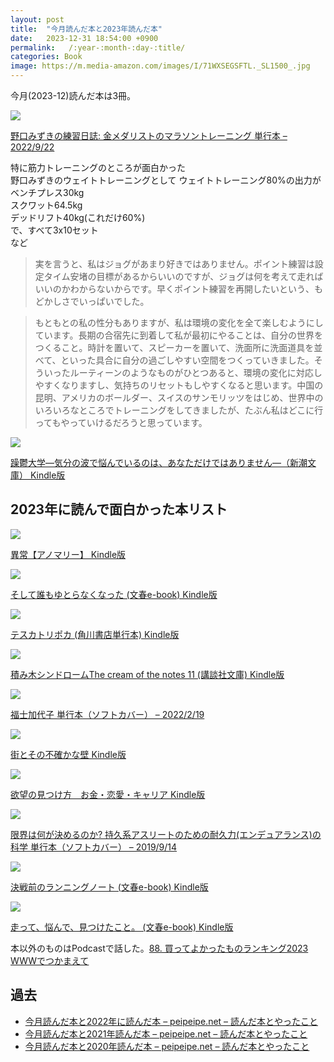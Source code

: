 ```yaml
---
layout: post
title:  "今月読んだ本と2023年読んだ本"
date:   2023-12-31 18:54:00 +0900
permalink:   /:year-:month-:day-:title/
categories: Book
image: https://m.media-amazon.com/images/I/71WXSEGSFTL._SL1500_.jpg
---
```

今月(2023-12)読んだ本は3冊。  

<p><a href="https://www.amazon.co.jp/dp/4583115334?th=1&psc=1&linkCode=li2&tag=peipeipe-22&linkId=948e3c0d8a1f9a6bed24a843e4613a40&language=ja_JP&ref_=as_li_ss_il" target="_blank" rel="nofollow"><img border="0" src="//ws-fe.amazon-adsystem.com/widgets/q?_encoding=UTF8&ASIN=4583115334&Format= _SL250_&ID=AsinImage&MarketPlace=JP&ServiceVersion=20070822&WS=1&tag=peipeipe-22&language=ja_JP" ></a><img src="https://ir-jp.amazon-adsystem.com/e/ir?t=peipeipe-22&language=ja_JP&l=li2&o=9&a=4583115334" width="1" height="1" border="0" alt="" style="border:none !important; margin:0px !important;" /></p> <p><a href="https://www.amazon.co.jp/dp/4583115334?th=1&psc=1&linkCode=li2&tag=peipeipe-22&linkId=948e3c0d8a1f9a6bed24a843e4613a40&language=ja_JP&ref_=as_li_ss_il" target="_blank" rel="nofollow">野口みずきの練習日誌: 金メダリストのマラソントレーニング 単行本 – 2022/9/22</a></p>

特に筋力トレーニングのところが面白かった  
野口みずきのウェイトトレーニングとして
ウェイトトレーニング80%の出力が  
ベンチプレス30kg  
スクワット64.5kg  
デッドリフト40kg(これだけ60%)  
で、すべて3x10セット  
など

> 実を言うと、私はジョグがあまり好きではありません。ポイント練習は設定タイム安堵の目標があるからいいのですが、ジョグは何を考えて走ればいいのかわからないからです。早くポイント練習を再開したいという、もどかしさでいっぱいでした。


> もともとの私の性分もありますが、私は環境の変化を全て楽しむようにしています。長期の合宿先に到着して私が最初にやることは、自分の世界をつくること。時計を置いて、スピーカーを置いて、洗面所に洗面道具を並べて、といった具合に自分の過ごしやすい空間をつくっていきました。そういったルーティーンのようなものがひとつあると、環境の変化に対応しやすくなりますし、気持ちのリセットもしやすくなると思います。中国の昆明、アメリカのボールダー、スイスのサンモリッツをはじめ、世界中のいろいろなところでトレーニングをしてきましたが、たぶん私はどこに行ってもやっていけるだろうと思っています。

<p><a href="https://www.amazon.co.jp/dp/B0CJJGP9P9?th=1&psc=1&linkCode=li2&tag=peipeipe-22&linkId=b6b1dec3f258ef0fb815d38194222c45&language=ja_JP&ref_=as_li_ss_il" target="_blank" rel="nofollow"><img border="0" src="//ws-fe.amazon-adsystem.com/widgets/q?_encoding=UTF8&ASIN=B0CJJGP9P9&Format= _SL250_&ID=AsinImage&MarketPlace=JP&ServiceVersion=20070822&WS=1&tag=peipeipe-22&language=ja_JP" ></a><img src="https://ir-jp.amazon-adsystem.com/e/ir?t=peipeipe-22&language=ja_JP&l=li2&o=9&a=B0CJJGP9P9" width="1" height="1" border="0" alt="" style="border:none !important; margin:0px !important;" /></p> <p><a href="https://www.amazon.co.jp/dp/B0CJJGP9P9?th=1&psc=1&linkCode=li2&tag=peipeipe-22&linkId=b6b1dec3f258ef0fb815d38194222c45&language=ja_JP&ref_=as_li_ss_il" target="_blank" rel="nofollow">躁鬱大学―気分の波で悩んでいるのは、あなただけではありません―（新潮文庫） Kindle版</a></p>


## 2023年に読んで面白かった本リスト

<p><a href="https://www.amazon.co.jp/dp/B09R7FWYL5?th=1&psc=1&linkCode=li2&tag=peipeipe-22&linkId=b6b1dec3f258ef0fb815d38194222c45&language=ja_JP&ref_=as_li_ss_il" target="_blank" rel="nofollow"><img border="0" src="//ws-fe.amazon-adsystem.com/widgets/q?_encoding=UTF8&ASIN=B09R7FWYL5&Format= _SL250_&ID=AsinImage&MarketPlace=JP&ServiceVersion=20070822&WS=1&tag=peipeipe-22&language=ja_JP" ></a><img src="https://ir-jp.amazon-adsystem.com/e/ir?t=peipeipe-22&language=ja_JP&l=li2&o=9&a=B09R7FWYL5" width="1" height="1" border="0" alt="" style="border:none !important; margin:0px !important;" /></p> <p><a href="https://www.amazon.co.jp/dp/B09R7FWYL5?th=1&psc=1&linkCode=li2&tag=peipeipe-22&linkId=b6b1dec3f258ef0fb815d38194222c45&language=ja_JP&ref_=as_li_ss_il" target="_blank" rel="nofollow">異常【アノマリー】 Kindle版</a></p>


<p><a href="https://www.amazon.co.jp/dp/B0B87HP27M?th=1&psc=1&linkCode=li2&tag=peipeipe-22&linkId=b6b1dec3f258ef0fb815d38194222c45&language=ja_JP&ref_=as_li_ss_il" target="_blank" rel="nofollow"><img border="0" src="//ws-fe.amazon-adsystem.com/widgets/q?_encoding=UTF8&ASIN=B0B87HP27M&Format= _SL250_&ID=AsinImage&MarketPlace=JP&ServiceVersion=20070822&WS=1&tag=peipeipe-22&language=ja_JP" ></a><img src="https://ir-jp.amazon-adsystem.com/e/ir?t=peipeipe-22&language=ja_JP&l=li2&o=9&a=B0B87HP27M" width="1" height="1" border="0" alt="" style="border:none !important; margin:0px !important;" /></p> <p><a href="https://www.amazon.co.jp/dp/B0B87HP27M?th=1&psc=1&linkCode=li2&tag=peipeipe-22&linkId=b6b1dec3f258ef0fb815d38194222c45&language=ja_JP&ref_=as_li_ss_il" target="_blank" rel="nofollow">そして誰もゆとらなくなった (文春e-book) Kindle版</a></p>


<p><a href="https://www.amazon.co.jp/dp/B08VWBX3G7?th=1&psc=1&linkCode=li2&tag=peipeipe-22&linkId=b6b1dec3f258ef0fb815d38194222c45&language=ja_JP&ref_=as_li_ss_il" target="_blank" rel="nofollow"><img border="0" src="//ws-fe.amazon-adsystem.com/widgets/q?_encoding=UTF8&ASIN=B08VWBX3G7&Format= _SL250_&ID=AsinImage&MarketPlace=JP&ServiceVersion=20070822&WS=1&tag=peipeipe-22&language=ja_JP" ></a><img src="https://ir-jp.amazon-adsystem.com/e/ir?t=peipeipe-22&language=ja_JP&l=li2&o=9&a=B08VWBX3G7" width="1" height="1" border="0" alt="" style="border:none !important; margin:0px !important;" /></p> <p><a href="https://www.amazon.co.jp/dp/B08VWBX3G7?th=1&psc=1&linkCode=li2&tag=peipeipe-22&linkId=b6b1dec3f258ef0fb815d38194222c45&language=ja_JP&ref_=as_li_ss_il" target="_blank" rel="nofollow">テスカトリポカ (角川書店単行本) Kindle版</a></p>


<p><a href="https://www.amazon.co.jp/dp/B0BP1ZCRW7?th=1&psc=1&linkCode=li2&tag=peipeipe-22&linkId=b6b1dec3f258ef0fb815d38194222c45&language=ja_JP&ref_=as_li_ss_il" target="_blank" rel="nofollow"><img border="0" src="//ws-fe.amazon-adsystem.com/widgets/q?_encoding=UTF8&ASIN=B0BP1ZCRW7&Format= _SL250_&ID=AsinImage&MarketPlace=JP&ServiceVersion=20070822&WS=1&tag=peipeipe-22&language=ja_JP" ></a><img src="https://ir-jp.amazon-adsystem.com/e/ir?t=peipeipe-22&language=ja_JP&l=li2&o=9&a=B0BP1ZCRW7" width="1" height="1" border="0" alt="" style="border:none !important; margin:0px !important;" /></p> <p><a href="https://www.amazon.co.jp/dp/B0BP1ZCRW7?th=1&psc=1&linkCode=li2&tag=peipeipe-22&linkId=b6b1dec3f258ef0fb815d38194222c45&language=ja_JP&ref_=as_li_ss_il" target="_blank" rel="nofollow">積み木シンドロームThe cream of the notes 11 (講談社文庫) Kindle版</a></p>


<p><a href="https://www.amazon.co.jp/dp/4866072520?th=1&psc=1&linkCode=li2&tag=peipeipe-22&linkId=b6b1dec3f258ef0fb815d38194222c45&language=ja_JP&ref_=as_li_ss_il" target="_blank" rel="nofollow"><img border="0" src="//ws-fe.amazon-adsystem.com/widgets/q?_encoding=UTF8&ASIN=4866072520&Format= _SL250_&ID=AsinImage&MarketPlace=JP&ServiceVersion=20070822&WS=1&tag=peipeipe-22&language=ja_JP" ></a><img src="https://ir-jp.amazon-adsystem.com/e/ir?t=peipeipe-22&language=ja_JP&l=li2&o=9&a=4866072520" width="1" height="1" border="0" alt="" style="border:none !important; margin:0px !important;" /></p> <p><a href="https://www.amazon.co.jp/dp/4866072520?th=1&psc=1&linkCode=li2&tag=peipeipe-22&linkId=b6b1dec3f258ef0fb815d38194222c45&language=ja_JP&ref_=as_li_ss_il" target="_blank" rel="nofollow">福士加代子 単行本（ソフトカバー） – 2022/2/19</a></p>


<p><a href="https://www.amazon.co.jp/dp/B0BTGK1HHS?th=1&psc=1&linkCode=li2&tag=peipeipe-22&linkId=b6b1dec3f258ef0fb815d38194222c45&language=ja_JP&ref_=as_li_ss_il" target="_blank" rel="nofollow"><img border="0" src="//ws-fe.amazon-adsystem.com/widgets/q?_encoding=UTF8&ASIN=B0BTGK1HHS&Format= _SL250_&ID=AsinImage&MarketPlace=JP&ServiceVersion=20070822&WS=1&tag=peipeipe-22&language=ja_JP" ></a><img src="https://ir-jp.amazon-adsystem.com/e/ir?t=peipeipe-22&language=ja_JP&l=li2&o=9&a=B0BTGK1HHS" width="1" height="1" border="0" alt="" style="border:none !important; margin:0px !important;" /></p> <p><a href="https://www.amazon.co.jp/dp/B0BTGK1HHS?th=1&psc=1&linkCode=li2&tag=peipeipe-22&linkId=b6b1dec3f258ef0fb815d38194222c45&language=ja_JP&ref_=as_li_ss_il" target="_blank" rel="nofollow">街とその不確かな壁 Kindle版</a></p>


<p><a href="https://www.amazon.co.jp/dp/B0BVQNR1YP?th=1&psc=1&linkCode=li2&tag=peipeipe-22&linkId=b6b1dec3f258ef0fb815d38194222c45&language=ja_JP&ref_=as_li_ss_il" target="_blank" rel="nofollow"><img border="0" src="//ws-fe.amazon-adsystem.com/widgets/q?_encoding=UTF8&ASIN=B0BVQNR1YP&Format= _SL250_&ID=AsinImage&MarketPlace=JP&ServiceVersion=20070822&WS=1&tag=peipeipe-22&language=ja_JP" ></a><img src="https://ir-jp.amazon-adsystem.com/e/ir?t=peipeipe-22&language=ja_JP&l=li2&o=9&a=B0BVQNR1YP" width="1" height="1" border="0" alt="" style="border:none !important; margin:0px !important;" /></p> <p><a href="https://www.amazon.co.jp/dp/B0BVQNR1YP?th=1&psc=1&linkCode=li2&tag=peipeipe-22&linkId=b6b1dec3f258ef0fb815d38194222c45&language=ja_JP&ref_=as_li_ss_il" target="_blank" rel="nofollow">欲望の見つけ方　お金・恋愛・キャリア Kindle版</a></p>


<p><a href="https://www.amazon.co.jp/dp/4813279759?th=1&psc=1&linkCode=li2&tag=peipeipe-22&linkId=b6b1dec3f258ef0fb815d38194222c45&language=ja_JP&ref_=as_li_ss_il" target="_blank" rel="nofollow"><img border="0" src="//ws-fe.amazon-adsystem.com/widgets/q?_encoding=UTF8&ASIN=4813279759&Format= _SL250_&ID=AsinImage&MarketPlace=JP&ServiceVersion=20070822&WS=1&tag=peipeipe-22&language=ja_JP" ></a><img src="https://ir-jp.amazon-adsystem.com/e/ir?t=peipeipe-22&language=ja_JP&l=li2&o=9&a=4813279759" width="1" height="1" border="0" alt="" style="border:none !important; margin:0px !important;" /></p> <p><a href="https://www.amazon.co.jp/dp/4813279759?th=1&psc=1&linkCode=li2&tag=peipeipe-22&linkId=b6b1dec3f258ef0fb815d38194222c45&language=ja_JP&ref_=as_li_ss_il" target="_blank" rel="nofollow">限界は何が決めるのか? 持久系アスリートのための耐久力(エンデュアランス)の科学 単行本（ソフトカバー） – 2019/9/14</a></p>


<p><a href="https://www.amazon.co.jp/dp/B0982ZSQKZ?th=1&psc=1&linkCode=li2&tag=peipeipe-22&linkId=b6b1dec3f258ef0fb815d38194222c45&language=ja_JP&ref_=as_li_ss_il" target="_blank" rel="nofollow"><img border="0" src="//ws-fe.amazon-adsystem.com/widgets/q?_encoding=UTF8&ASIN=B0982ZSQKZ&Format= _SL250_&ID=AsinImage&MarketPlace=JP&ServiceVersion=20070822&WS=1&tag=peipeipe-22&language=ja_JP" ></a><img src="https://ir-jp.amazon-adsystem.com/e/ir?t=peipeipe-22&language=ja_JP&l=li2&o=9&a=B0982ZSQKZ" width="1" height="1" border="0" alt="" style="border:none !important; margin:0px !important;" /></p> <p><a href="https://www.amazon.co.jp/dp/B0982ZSQKZ?th=1&psc=1&linkCode=li2&tag=peipeipe-22&linkId=b6b1dec3f258ef0fb815d38194222c45&language=ja_JP&ref_=as_li_ss_il" target="_blank" rel="nofollow">決戦前のランニングノート (文春e-book) Kindle版</a></p>


<p><a href="https://www.amazon.co.jp/dp/B07WZRPZWZ?th=1&psc=1&linkCode=li2&tag=peipeipe-22&linkId=b6b1dec3f258ef0fb815d38194222c45&language=ja_JP&ref_=as_li_ss_il" target="_blank" rel="nofollow"><img border="0" src="//ws-fe.amazon-adsystem.com/widgets/q?_encoding=UTF8&ASIN=B07WZRPZWZ&Format= _SL250_&ID=AsinImage&MarketPlace=JP&ServiceVersion=20070822&WS=1&tag=peipeipe-22&language=ja_JP" ></a><img src="https://ir-jp.amazon-adsystem.com/e/ir?t=peipeipe-22&language=ja_JP&l=li2&o=9&a=B07WZRPZWZ" width="1" height="1" border="0" alt="" style="border:none !important; margin:0px !important;" /></p> <p><a href="https://www.amazon.co.jp/dp/B07WZRPZWZ?th=1&psc=1&linkCode=li2&tag=peipeipe-22&linkId=b6b1dec3f258ef0fb815d38194222c45&language=ja_JP&ref_=as_li_ss_il" target="_blank" rel="nofollow">走って、悩んで、見つけたこと。 (文春e-book) Kindle版 </a></p>


本以外のものはPodcastで話した。[88. 買ってよかったものランキング2023  WWWでつかまえて](https://www-de-tsukamaete.github.io/episode/88)

## 過去
- [今月読んだ本と2022年に読んだ本 – peipeipe.net – 読んだ本とやったこと](https://www.peipeipe.net/2022-12-31-books-read-this-month/)
- [今月読んだ本と2021年読んだ本 – peipeipe.net – 読んだ本とやったこと](https://www.peipeipe.net/2021-12-31-books-read-this-month/)
- [今月読んだ本と2020年読んだ本 – peipeipe.net – 読んだ本とやったこと](https://www.peipeipe.net/2020-12-31-books-read-this-month/)